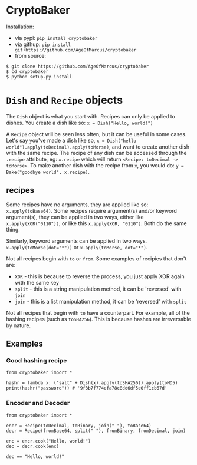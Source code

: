 # CryptoBaker

Installation:

* via pypi: `pip install cryptobaker`
* via githup: `pip install git+https://github.com/AgeOfMarcus/cryptobaker`
* from source:
```
$ git clone https://github.com/AgeOfMarcus/cryptobaker
$ cd cryptobaker
$ python setup.py install
```

# `Dish` and `Recipe` objects

The `Dish` object is what you start with. Recipes can only be applied to dishes. You create a dish like so: `x = Dish("Hello, world!")`

A `Recipe` object will be seen less often, but it can be useful in some cases. Let's say you've made a dish like so, `x = Dish("hello world").apply(toDecimal).apply(toMorse)`, and want to create another dish with the same recipe. The recipe of any dish can be accessed through the `.recipe` attribute, eg: `x.recipe` which will return `<Recipe: toDecimal -> toMorse>`. To make another dish with the recipe from `x`, you would do: `y = Bake("goodbye world", x.recipe)`. 

## recipes

Some recipes have no arguments, they are applied like so: `x.apply(toBase64)`. Some recipes require argument(s) and/or keyword argument(s), they can be applied in two ways, either like `x.apply(XOR("0110"))`, or like this `x.apply(XOR, "0110")`. Both do the same thing. 

Similarly, keyword arguments can be applied in two ways. `x.apply(toMorse(dot="*"))` or `x.apply(toMorse, dot="*")`.

Not all recipes begin with `to` or `from`. Some examples of recipies that don't are:

* `XOR` - this is because to reverse the process, you just apply XOR again with the same key
* `split` - this is a string manipulation method, it can be 'reversed' with `join`
* `join` - this is a list manipulation method, it can be 'reversed' with `split`

Not all recipes that begin with `to` have a counterpart. For example, all of the hashing recipes (such as `toSHA256`). This is because hashes are irreversable by nature.

## Examples

### Good hashing recipe
```
from cryptobaker import *

hashr = lambda x: ("salt" + Dish(x).apply(toSHA256)).apply(toMD5)
print(hashr("password")) # '9f3b7f774efa78c8dd6df5e0ff1cb67d'
```

### Encoder and Decoder
```
from cryptobaker import *

encr = Recipe(toDecimal, toBinary, join(" "), toBase64)
decr = Recipe(fromBase64, split(" "), fromBinary, fromDecimal, join)

enc = encr.cook("Hello, world!")
dec = decr.cook(enc)

dec == "Hello, world!"
```
